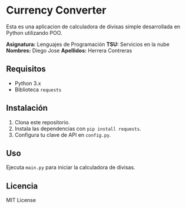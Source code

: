 # Currency Converter

Esta es una aplicacion de calculadora de divisas simple desarrollada en Python utilizando POO.

**Asignatura:** Lenguajes de Programación
**TSU:** Servicios en la nube
**Nombres:** Diego Jose
**Apellidos:** Herrera Contreras 

## Requisitos 

- Python 3.x
- Biblioteca  `requests`

## Instalación

1. Clona este repositorio.
2. Instala las dependencias con `pip install requests`.
3. Configura tu clave de API en `config.py`.

## Uso

Ejecuta `main.py` para iniciar la calculadora de divisas.

## Licencia

MIT License
